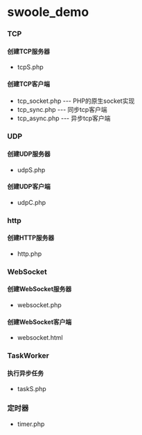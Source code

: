# swoole_demo

### TCP

#### 创建TCP服务器

* tcpS.php

#### 创建TCP客户端

* tcp_socket.php --- PHP的原生socket实现
* tcp_sync.php   --- 同步tcp客户端
* tcp_async.php  --- 异步tcp客户端

### UDP

#### 创建UDP服务器

* udpS.php

#### 创建UDP客户端

* udpC.php

### http

#### 创建HTTP服务器

* http.php

### WebSocket

#### 创建WebSocket服务器

* websocket.php

#### 创建WebSocket客户端

* websocket.html  

### TaskWorker

#### 执行异步任务

* taskS.php

### 定时器

* timer.php



